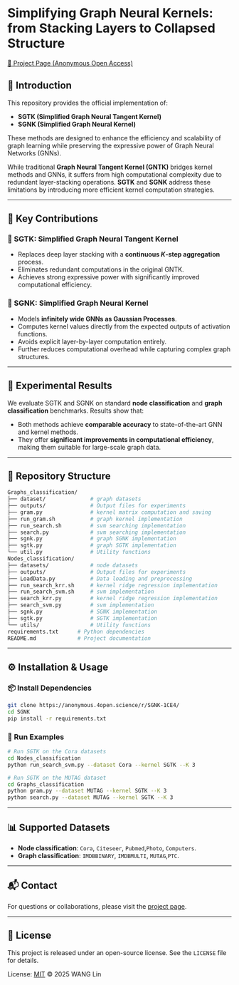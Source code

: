 


# Simplifying Graph Neural Kernels:  from Stacking Layers to Collapsed Structure

[🔗 Project Page (Anonymous Open Access)](https://anonymous.4open.science/r/SGNK-1CE4/)

## 🧠 Introduction

This repository provides the official implementation of:

- **SGTK (Simplified Graph Neural Tangent Kernel)**
- **SGNK (Simplified Graph Neural Kernel)**

These methods are designed to enhance the efficiency and scalability of graph learning while preserving the expressive power of Graph Neural Networks (GNNs).

While traditional **Graph Neural Tangent Kernel (GNTK)** bridges kernel methods and GNNs, it suffers from high computational complexity due to redundant layer-stacking operations. **SGTK** and **SGNK** address these limitations by introducing more efficient kernel computation strategies.

---

## 🚀 Key Contributions

### 🔷 SGTK: Simplified Graph Neural Tangent Kernel

- Replaces deep layer stacking with a **continuous $K$-step aggregation** process.
- Eliminates redundant computations in the original GNTK.
- Achieves strong expressive power with significantly improved computational efficiency.

### 🔷 SGNK: Simplified Graph Neural Kernel

- Models **infinitely wide GNNs as Gaussian Processes**.
- Computes kernel values directly from the expected outputs of activation functions.
- Avoids explicit layer-by-layer computation entirely.
- Further reduces computational overhead while capturing complex graph structures.

---

## 🧪 Experimental Results

We evaluate SGTK and SGNK on standard **node classification** and **graph classification** benchmarks. Results show that:

- Both methods achieve **comparable accuracy** to state-of-the-art GNN and kernel methods.
- They offer **significant improvements in computational efficiency**, making them suitable for large-scale graph data.

---

## 📁 Repository Structure

```bash
Graphs_classification/
├── dataset/              # graph datasets
├── outputs/              # Output files for experiments 
├── gram.py               # kernel matrix computation and saving
├── run_gram.sh           # graph kernel implementation
├── run_search.sh         # svm searching implementation
├── search.py             # svm searching implementation
├── sgnk.py               # graph SGNK implementation
├── sgtk.py               # graph SGTK implementation
└── util.py               # Utility functions
Nodes_classification/
├── datasets/             # node datasets
├── outputs/              # Output files for experiments 
├── LoadData.py           # Data loading and preprocessing
├── run_search_krr.sh     # kernel ridge regression implementation
├── run_search_svm.sh     # svm implementation
├── search_krr.py         # kernel ridge regression implementation
├── search_svm.py         # svm implementation
├── sgnk.py               # SGNK implementation
├── sgtk.py               # SGTK implementation
└── utils/                # Utility functions
requirements.txt      # Python dependencies
README.md             # Project documentation

```

---

## ⚙️ Installation & Usage

### 📦 Install Dependencies

```bash
git clone https://anonymous.4open.science/r/SGNK-1CE4/
cd SGNK
pip install -r requirements.txt
```

### 🚀 Run Examples

```bash
# Run SGTK on the Cora datasets
cd Nodes_classification
python run_search_svm.py --dataset Cora --kernel SGTK --K 3

# Run SGTK on the MUTAG dataset
cd Graphs_classification
python gram.py --dataset MUTAG --kernel SGTK --K 3
python search.py --dataset MUTAG --kernel SGTK --K 3
```

---

## 📊 Supported Datasets

- **Node classification**: `Cora`, `Citeseer`, `Pubmed`,`Photo`, `Computers`.
- **Graph classification**: `IMDBBINARY`, `IMDBMULTI`, `MUTAG`,`PTC`.

<!-- --- -->

<!-- ## 📜 Citation

If you find this work helpful, please cite:

```bibtex
@article{sgnk2024,
  title={Simplified Graph Neural Kernel: Efficient and Expressive Graph Learning},
  author={Anonymous},
  journal={Preprint},
  year={2024},
  url={https://anonymous.4open.science/r/SGNK-1CE4/}
}
``` -->

---

## 📬 Contact

For questions or collaborations, please visit the [project page](https://anonymous.4open.science/r/SGNK-1CE4/).

---

## 📝 License

This project is released under an open-source license. See the `LICENSE` file for details.

License: [MIT](./LICENSE) © 2025 WANG Lin